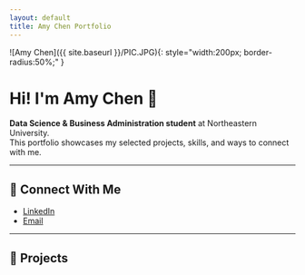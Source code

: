 ```yaml
---
layout: default
title: Amy Chen Portfolio
---
```


<!-- Profile Picture -->
![Amy Chen]({{ site.baseurl }}/PIC.JPG){: style="width:200px; border-radius:50%;" }

# Hi! I'm Amy Chen 👋

**Data Science & Business Administration student** at Northeastern University.  
This portfolio showcases my selected projects, skills, and ways to connect with me.

---

## 🔗 Connect With Me

- [LinkedIn](http://linkedin.com/in/amy-chen-6651ab282)  
- [Email](mailto:amychen4399.work@gmail.com)

---

## 💼 Projects 

